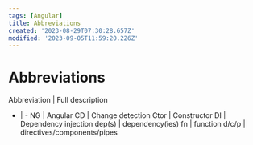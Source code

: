 ```yaml
---
tags: [Angular]
title: Abbreviations
created: '2023-08-29T07:30:28.657Z'
modified: '2023-09-05T11:59:20.226Z'
---
```


# Abbreviations

Abbreviation | Full description
- | -
NG | Angular
CD | Change detection
Ctor | Constructor
DI | Dependency injection
dep(s) | dependency(ies) 
fn | function
d/c/p | directives/components/pipes


